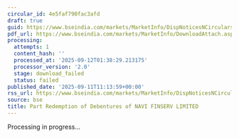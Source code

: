 ```yaml
---
circular_id: 4e5faf790fac3afd
draft: true
guid: https://www.bseindia.com/markets/MarketInfo/DispNoticesNCirculars.aspx?Noticeid={7C09927C-2ABF-43B3-AD17-B7BF31E1BAE6}&noticeno=20250911-22&dt=09/11/2025&icount=22&totcount=91&flag=0
pdf_url: https://www.bseindia.com/markets/MarketInfo/DownloadAttach.aspx?id=20250911-22&attachedId=
processing:
  attempts: 1
  content_hash: ''
  processed_at: '2025-09-12T01:38:29.213175'
  processor_version: '2.0'
  stage: download_failed
  status: failed
published_date: '2025-09-11T11:13:59+00:00'
rss_url: https://www.bseindia.com/markets/MarketInfo/DispNoticesNCirculars.aspx?Noticeid={7C09927C-2ABF-43B3-AD17-B7BF31E1BAE6}&noticeno=20250911-22&dt=09/11/2025&icount=22&totcount=91&flag=0
source: bse
title: Part Redemption of Debentures of NAVI FINSERV LIMITED
---
```


Processing in progress...